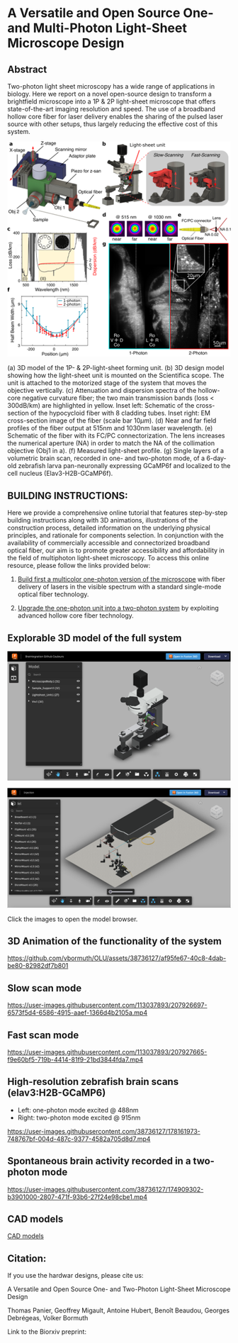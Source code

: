 # A Versatile and Open Source One- and Multi-Photon Light-Sheet Microscope Design

<!---  # An Open Source 1P and 2P miniDSPIM with broadband fiber-based laser delivery    --->

<!---  https://github.com/vbormuth/OLU/assets/38736127/c6768a30-e7fc-4b7b-ad6b-9d91b2c9e9b4    --->

## Abstract
Two-photon light sheet microscopy has a wide range of applications in biology. Here we report on a novel open-source design to transform a brightfield microscope into a 1P \& 2P light-sheet microscope that offers state-of-the-art imaging resolution and speed. The use of a broadband hollow core fiber for laser delivery enables the sharing of the pulsed laser source with other setups, thus largely reducing the effective cost of this system. 

![CompilationFigure](Figures/CompilationFigure.png)

(a) 3D model of the 1P- \& 2P-light-sheet forming unit. (b) 3D design model showing how the light-sheet unit is mounted on the Scientifica scope. The unit is attached to the motorized stage of the system that moves the objective vertically. (c) Attenuation and dispersion spectra of the hollow-core negative curvature fiber; the two main transmission bands (loss $<$ 300dB/km) are highlighted in yellow. Inset left: Schematic of the cross-section of the hypocycloid fiber with 8 cladding tubes. Inset right: EM cross-section image of the fiber (scale bar $10\mu m$). (d) Near and far field profiles of the fiber output at 515nm and 1030nm laser wavelength. (e) Schematic of the fiber with its FC/PC connectorization. The lens increases the numerical aperture (NA) in order to match the NA of the collimation objective (Obj1 in a). (f) Measured light-sheet profile. (g) Single layers of a volumetric brain scan, recorded in one- and two-photon mode, of a 6-day-old zebrafish larva pan-neuronally expressing GCaMP6f and localized to the cell nucleus (Elav3-H2B-GCaMP6f).



## BUILDING INSTRUCTIONS:

Here we provide a comprehensive online tutorial that features step-by-step building instructions along with 3D animations, illustrations of the construction process, detailed information on the underlying physical principles, and rationale for components selection. In conjunction with the availability of commercially accessible and connectorized broadband optical fiber, our aim is to promote greater accessibility and affordability in the field of multiphoton light-sheet microscopy. To access this online resource, please follow the links provided below: 

1. [Build first a multicolor one-photon version of the microscope](1P_Multicolor_System.md) with fiber delivery of lasers in the visible spectrum with a standard single-mode optical fiber technology.

2. [Upgrade the one-photon unit into a two-photon system](2P-Upgrade.md) by exploiting advanced hollow core fiber technology.



## Explorable 3D model of the full system

[<img width="600" alt="FullSystem_3D-Model" src="Figures/FullSystem_3D-Model.png">](https://a360.co/41PexBK)

[<img width="600" alt="2P_laser_injection_3D-Model" src="Figures/2P_laser_injection_3D-Model.png">](https://a360.co/3JVrDGn)




Click the images to open the model browser.

## 3D Animation of the functionality of the system

https://github.com/vbormuth/OLU/assets/38736127/af95fe67-40c8-4dab-be80-82982df7b801

## Slow scan mode

https://user-images.githubusercontent.com/113037893/207926697-6573f5d4-6586-4915-aaef-1366d4b2105a.mp4

## Fast scan mode

https://user-images.githubusercontent.com/113037893/207927665-f9e60bf5-719b-4414-81f9-21bd3844fda7.mp4

## High-resolution zebrafish brain scans (elav3:H2B-GCaMP6)

* Left: one-photon mode excited @ 488nm
* Right:  two-photon mode excited @ 915nm

https://user-images.githubusercontent.com/38736127/178161973-748767bf-004d-487c-9377-4582a705d8d7.mp4


## Spontaneous brain activity recorded in a two-photon mode



https://user-images.githubusercontent.com/38736127/174909302-b3901000-2807-471f-93b6-27f24e98cbe1.mp4




## CAD models

[CAD models](CAD_models)



## Citation:

If you use the hardwar designs, please cite us:

A Versatile and Open Source One- and Two-Photon Light-Sheet Microscope Design

Thomas Panier, Geoffrey Migault, Antoine Hubert, Benoît Beaudou, Georges Debrégeas, Volker Bormuth

Link to the Biorxiv preprint: 

